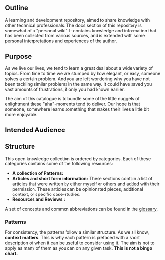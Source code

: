 ## Outline

A learning and development repository, aimed to share knowledge with other technical professionals.
The docs section of this repository is somewhat of a "personal wiki". 
It contains knowledge and information that has been collected from various sources, and is extended with some personal interpretations and experiences of the author.

## Purpose

As we live our lives, we tend to learn a great deal about a wide variety of topics.
From time to time we are stumped by how elegant, or easy, someone solves a certain problem. And you are left wondering why you have not been tackling similar problems in the same way. It could have saved you vast amounts of frustrations, if only you had known earlier.

The aim of this catalogue is to bundle some of the little nuggets of enlightment these "aha"-moments tend to deliver.
Our hope is that someone, somewhere learns something that makes their lives a litle bit more enjoyable.

## Intended Audience

## Structure

This open knowledge collection is ordered by categories. Each of these categories contains 
some of the following resources: 

- **A collection of Patterns:**  
- **Articles and short form information:** These sections contain a list of articles that were written by either myself or others and added with their permission. These articles can be opinionated pieces, additional context, or specific case-studies.
- **Resources and Reviews :** 

A set of concepts and common abbreviations can be found in the [glossary](/_glossary).

### Patterns

For consistency, the patterns follow a similar structure.
As we all know, **context matters**. This is why each pattern is prefaced with a short description of 
when it can be useful to consider using it. The aim is not to apply as many of them as you can on any given task.
**This is not a bingo chart.**

